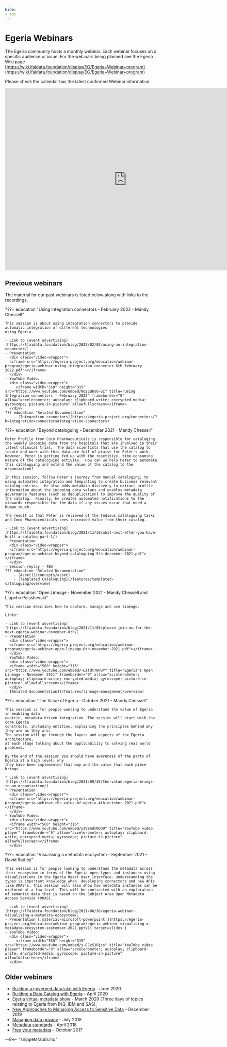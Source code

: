 ```yaml
---
hide:
- toc
---
```


<!-- SPDX-License-Identifier: CC-BY-4.0 -->
<!-- Copyright Contributors to the ODPi Egeria project 2020. -->

# Egeria Webinars

The Egeria community hosts a monthly webinar. Each webinar focuses on a specific audience or issue.
For the webinars being planned see the Egeria Wiki page [https://wiki.lfaidata.foundation/display/EG/Egeria+Webinar+program](https://wiki.lfaidata.foundation/display/EG/Egeria+Webinar+program)

Please check the calendar has the latest confirmed Webinar information
<iframe src="https://calendar.google.com/calendar/embed?height=600&amp;wkst=1&amp;bgcolor=%23ffffff&amp;ctz=Europe%2FLondon&amp;src=YjVxaGRyNXFkYmZscDhkbHA3MGxtb2RtMHNmdmlocWxAaW1wb3J0LmNhbGVuZGFyLmdvb2dsZS5jb20&amp;color=%234285F4&amp;showCalendars=0&amp;showPrint=0&amp;title=Egeria%20Calendar" style="border-width:0" width="800" height="600" frameborder="0" scrolling="no"></iframe>

## Previous webinars

The material for our past webinars is listed below along with links to the recordings.

???+ education "Using Integration connectors - February 2022 - Mandy Chessell"

    This session is about using integration connectors to provide automatic integration of different technologies
    using Egeria.

    - Link to [event advertising](https://lfaidata.foundation/blog/2022/02/02/using-an-integration-connector/)
    - Presentation
      <div class="video-wrapper">
      <iframe src="https://egeria-project.org/education/webinar-program/egeria-webinar-using-integration-connector-6th-february-2022.pdf"></iframe>
      </div>
    - YouTube Video:
      <div class="video-wrapper">
         <iframe width="560" height="315" src="https://www.youtube.com/embed/0o2EQKoO-GI" title="Using Integration connectors - February 2022" frameborder="0" allow="accelerometer; autoplay; clipboard-write; encrypted-media; gyroscope; picture-in-picture" allowfullscreen></iframe>
      </div> 
    ??? education "Related Documentation"
        - [Integration connectors](https://egeria-project.org/connectors/?h=integration+connectors#integration-connectors)


???+ education "Beyond cataloguing - December 2021 - Mandy Chessell"

    Peter Profile from Coco Pharmaceuticals is responsible for cataloging the weekly incoming data from the hospitals that are involved in their latest clinical trial.  The data scientists that use the catalog to locate and work with this data are full of praise for Peter's work. However, Peter is getting fed up with the repetitive, time-consuming nature of the cataloguing activity.  How can we help Peter to automate this cataloguing and extend the value of the catalog to the organization?

    In this session, follow Peter's journey from manual cataloging, to using automated integration and templating to create business relevant catalog entries.  He also adds metadata discovery to extract profile information about the incoming data values and enables metadata governance features (such as deduplication) to improve the quality of the catalog.  Finally, he creates automated notifications to the stewards responsible for the data if any issues occur that need a human touch.

    The result is that Peter is relieved of the tedious cataloguing tasks and Coco Pharmaceuticals sees increased value from their catalog.

    - Link to [event advertising](https://lfaidata.foundation/blog/2021/11/30/what-next-after-you-have-built-a-catalog-part-1/)
    - Presentation
      <div class="video-wrapper">
      <iframe src="https://egeria-project.org/education/webinar-program/egeria-webinar-beyond-cataloguing-5th-december-2021.pdf"></iframe>
      </div>
    - Session replay - TBD 
    ??? education "Related Documentation"
        - [Asset](/concepts/asset)
        - [Templated Cataloguing](/features/templated-cataloguing/overview)

???+ education "Open Lineage - November 2021 - Mandy Chessell and Ljupcho Palashevski"
    
    This session describes how to capture, manage and use lineage.
    
    Links:
    
    - Link to [event advertising](https://lfaidata.foundation/blog/2021/11/05/please-join-us-for-the-next-egeria-webinar-november-8th/)
    - Presentation
      <div class="video-wrapper">
      <iframe src="https://egeria-project.org/education/webinar-program/egeria-webinar-open-lineage-8th-november-2021.pdf"></iframe>
      </div>
    - YouTube Video:
      <div class="video-wrapper">
      <iframe width="560" height="315" src="https://www.youtube.com/embed/-LzTdt7NPDY" title="Egeria's Open Lineage - November 2021" frameborder="0" allow="accelerometer; autoplay; clipboard-write; encrypted-media; gyroscope; picture-in-picture" allowfullscreen></iframe>
      </div>   
    - [Related documentation](/features/lineage-management/overview)

    
???+ education "The Value of Egeria - October 2021 - Mandy Chessell"

    This session is for people wanting to understand the value of Egeria in enabling data 
    centric, metadata driven integration. The session will start with the core Egeria 
    constructs, including entities, explaining the principles behind why they are as they are. 
    The session will go through the layers and aspects of the Egeria architecture,
    at each stage talking about the applicability to solving real world problems. 
    
    By the end of the session you should have awareness of the parts of Egeria at a high level; why
    they have been implemented that way and the value that each piece brings.
    
    * Link to [event advertising](https://lfaidata.foundation/blog/2021/09/30/the-value-egeria-brings-to-an-organization/)
    * Presentation 
      <div class="video-wrapper">
      <iframe src="https://egeria-project.org/education/webinar-program/egeria-webinar-the-value-of-egeria-4th-october-2021.pdf"></iframe>
      </div> 
    * YouTube Video:
      <div class="video-wrapper">
      <iframe width="560" height="315" src="https://www.youtube.com/embed/yZVYedCNGO0" title="YouTube video player" frameborder="0" allow="accelerometer; autoplay; clipboard-write; encrypted-media; gyroscope; picture-in-picture" allowfullscreen></iframe>
      </div> 
   
???+ education "Visualising a metadata ecosystem - September 2021 - David Radley"
 
    This session is for people looking to understand the metadata across their ecosystem in terms of the Egeria open types and instances using visualisations in the Egeria React User Interface. Understanding the types is important knowledge when  developing connectors and new APIs like OMAS’s. This session will also show how metadata instances can be explored at a low level. This will be contrasted with an exploration of semantic data that is based on the Subject Area Open Metadata Access Service (OMAS).
    
    - Link to [event advertising](https://lfaidata.foundation/blog/2021/08/30/egeria-webinar-visualising-a-metadata-ecosystem/)
    - Presentation [:material-microsoft-powerpoint:](https://egeria-project.org/education/webinar-program/egeria-webinar-visualising-a-metadata-ecosystem-september-2021.pptx){ target=slides }
    - YouTube Video:
      <div class="video-wrapper">
         <iframe width="560" height="315" src="https://www.youtube.com/embed/s-CCzS1Ojss" title="YouTube video player" frameborder="0" allow="accelerometer; autoplay; clipboard-write; encrypted-media; gyroscope; picture-in-picture" allowfullscreen></iframe>
      </div>

## Older webinars

- [Building a governed data lake with Egeria](/education/previous-webinars/june-2020) - June 2020
- [Building a Data Catalog with Egeria](/education/previous-webinars/april-2020) - April 2020
- [Egeria virtual metadata show](/education/previous-webinars/march-2020) - March 2020 (Three days of topics relating to Egeria from ING, IBM and SAS).
- [New Approaches to Managing Access to Sensitive Data](/education/previous-webinars/december-2019) - December 2019
- [Managing data privacy](/education/previous-webinars/july-2018) - July 2018
- [Metadata standards](/education/previous-webinars/april-2018) - April 2018
- [Free your metadata](/education/previous-webinars/october-2017) - October 2017

--8<-- "snippets/abbr.md"


